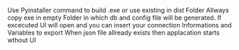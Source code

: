 Use Pyinstaller command to build .exe or use existing in dist Folder
Allways copy exe in empty Folder in which db and config file will be generated. If excecuted UI will open and you can insert your connection Informations and Variables to export
When json file allready exists then applacation starts wthout UI
